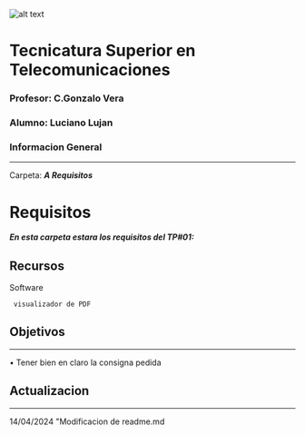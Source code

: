 ![alt text](/MonorepositorioLujanLucianoEM/Recursos/visulaes/caratula.png)
# Tecnicatura Superior en Telecomunicaciones
### Profesor: C.Gonzalo Vera   
### Alumno: Luciano Lujan

### Informacion General
***
Carpeta: ***A Requisitos***
# Requisitos

***En esta carpeta estara los requisitos del TP#01:***





## Recursos
Software 
```
 visualizador de PDF
```
## Objetivos
***
• Tener bien en claro la consigna pedida 

## Actualizacion
***
14/04/2024 "Modificacion de readme.md